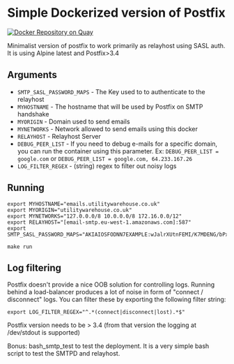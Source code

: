 # Simple Dockerized version of Postfix

[![Docker Repository on Quay](https://quay.io/repository/utilitywarehouse/smarthost/status "Docker Repository on Quay")](https://quay.io/repository/utilitywarehouse/smarthost)

Minimalist version of postfix to work primarily as relayhost using SASL auth.
It is using Alpine latest and Postfix>3.4

## Arguments

- `SMTP_SASL_PASSWORD_MAPS` - The Key used to to authenticate to the relayhost
- `MYHOSTNAME` - The hostname that will be used by Postfix on SMTP handshake
- `MYORIGIN` - Domain used to send emails
- `MYNETWORKS` - Network allowed to send emails using this docker
- `RELAYHOST` - Relayhost Server
- `DEBUG_PEER_LIST` - If you need to debug e-mails for a specific domain, you
  can run the container using this parameter. Ex: `DEBUG_PEER_LIST = google.com`
  or `DEBUG_PEER_LIST = google.com, 64.233.167.26`
- `LOG_FILTER_REGEX` - (string) regex to filter out noisy logs

## Running

```
export MYHOSTNAME="emails.utilitywarehouse.co.uk"
export MYORIGIN="utilitywarehouse.co.uk"
export MYNETWORKS="127.0.0.0/8 10.0.0.0/8 172.16.0.0/12"
export RELAYHOST="[email-smtp.eu-west-1.amazonaws.com]:587"
export SMTP_SASL_PASSWORD_MAPS="AKIAIOSFODNN7EXAMPLE:wJalrXUtnFEMI/K7MDENG/bPxRfiCYEXAMPLEKEY"

make run
```

## Log filtering

Postfix doesn't provide a nice OOB solution for controlling logs. Running
behind a load-balancer produces a lot of noise in form of "connect /
disconnect" logs. You can filter these by exporting the following filter
string:

```
export LOG_FILTER_REGEX="^.*(connect|disconnect|lost).*$"
```

Postfix version needs to be > 3.4 (from that version the logging at /dev/stdout
is supported)

Bonus: bash_smtp_test to test the deployment. It is a very simple bash script
to test the SMTPD and relayhost.
